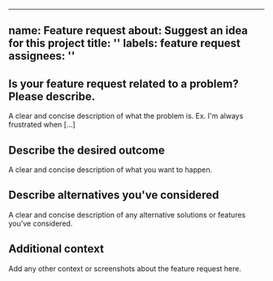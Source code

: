 <!--
Copyright (c) Microsoft Corporation. All rights reserved.
Licensed under the MIT License.
-->
---
name: Feature request
about: Suggest an idea for this project
title: ''
labels: feature request
assignees: ''
---

## Is your feature request related to a problem? Please describe.
A clear and concise description of what the problem is. Ex. I'm always frustrated when [...]

## Describe the desired outcome
A clear and concise description of what you want to happen.

## Describe alternatives you've considered
A clear and concise description of any alternative solutions or features you've considered.

## Additional context
Add any other context or screenshots about the feature request here.
